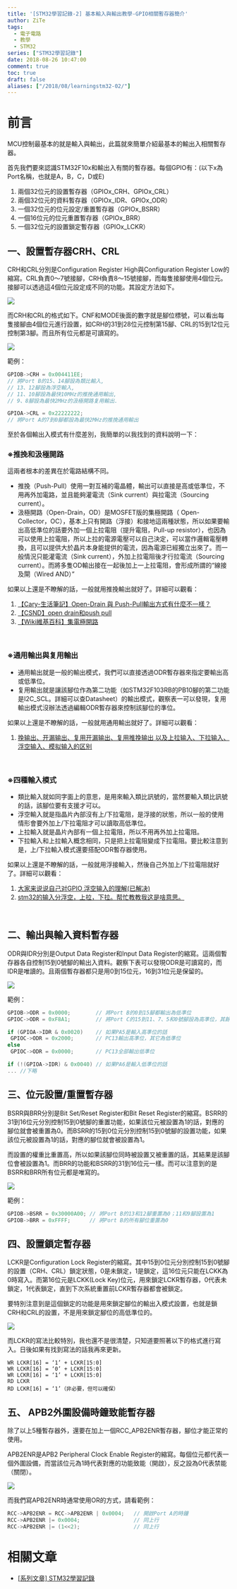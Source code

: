 ```yaml
---
title: '[STM32學習記錄-2] 基本輸入與輸出教學-GPIO相關暫存器簡介'
author: ZiTe
tags:
  - 電子電路
  - 教學
  - STM32
series: ["STM32學習記錄"]
date: 2018-08-26 10:47:00
comment: true
toc: true
draft: false
aliases: ["/2018/08/learningstm32-02/"]
---
```

# 前言

MCU控制最基本的就是輸入與輸出，此篇就來簡單介紹最基本的輸出入相關暫存器。

首先我們要來認識STM32F10x和輸出入有關的暫存器。每個GPIO有：(以下x為Port名稱，也就是A，B，C，D或E)

1.  兩個32位元的設置暫存器（GPIOx\_CRH、GPIOx\_CRL）
2.  兩個32位元的資料暫存器（GPIOx\_IDR、GPIOx\_ODR）  
3.  一個32位元的位元設定/重置暫存器（GPIOx\_BSRR）
4.  一個16位元的位元重置暫存器（GPIOx\_BRR）  
5.  一個32位元的設置鎖定暫存器（GPIOx\_LCKR）

<!--more-->

## 一、設置暫存器CRH、CRL

CRH和CRL分別是Configuration Register High與Configuration Register Low的縮寫。CRL負責0～7號接腳，CRH負責8～15號接腳，而每隻接腳使用4個位元。接腳可以透過這4個位元設定成不同的功能。其設定方法如下。  

![](https://1.bp.blogspot.com/-uqsaxcbFSxI/XolLhLiIU4I/AAAAAAAACCM/3zvpEceOBNEFJDV4o_pEFGgD_fQvsA_3gCKgBGAsYHg/s1600/GPIO-CRH%2526CRL%25E8%25A8%25AD%25E7%25BD%25AE%25E8%25A1%25A8.png)

而CRH和CRL的格式如下。CNF和MODE後面的數字就是腳位標號，可以看出每隻接腳由4個位元進行設置，如CRH的31到28位元控制第15腳、CRL的15到12位元控制第3腳。而且所有位元都是可讀寫的。

![](https://1.bp.blogspot.com/-OvB2rTtC9Nk/XolLhKSs6RI/AAAAAAAACCM/VqlwJqk-awIACdKWboZmscLIfZkZ9dNKgCKgBGAsYHg/s1600/GPIO-CRH%2526CRL%25E6%25A0%25BC%25E5%25BC%258F.png)

範例：
```c
GPIOB->CRH = 0x004411EE;
// 將Port B的15、14腳設為類比輸入,
// 13、12腳設為浮空輸入,
// 11、10腳設為最快10MHz的推挽通用輸出,
// 9、8腳設為最快2MHz的汲極開路复用輸出.

GPIOA->CRL = 0x22222222;
// 將Port A的7到0腳都設為最快2MHz的推挽通用輸出
```

至於各個輸出入模式有什麼差別，我簡單的以我找到的資料說明一下：

### ※推挽和汲極開路
這兩者根本的差異在於電路結構不同。  

*   推挽（Push-Pull）使用一對互補的電晶體，輸出可以直接是高或低準位，不用再外加電路，並且能夠灌電流（Sink current）與拉電流（Sourcing current）。
*   汲極開路（Open-Drain，OD）是MOSFET版的集極開路（ Open-Collector，OC），基本上只有開路（浮接）和接地這兩種狀態，所以如果要輸出高低準位的話要外加一個上拉電阻（提升電阻，Pull-up resistor），也因為可以使用上拉電阻，所以上拉的電源電壓可以自己決定，可以當作邏輯電壓轉換，且可以提供大於晶片本身能提供的電流，因為電源已經獨立出來了。而一般情況只能灌電流（Sink current），外加上拉電阻後才行拉電流（Sourcing current）。而將多隻OD輸出接在一起後加上一上拉電阻，會形成所謂的“線接及閘（Wired AND）”

如果以上還是不瞭解的話，一般就用推挽輸出就好了。詳細可以觀看：

1.  [【Cary-生活筆記】Open-Drain 與 Push-Pull輸出方式有什麼不一樣？](http://cary1120.blogspot.com/2013/11/open-drain-push-pull.html)
2.  [【CSND】open drain和push pull](https://blog.csdn.net/tanli20090506/article/details/77450905)
3.  [【Wiki維基百科】集電極開路](https://zh.wikipedia.org/wiki/%E9%9B%86%E7%94%B5%E6%9E%81%E5%BC%80%E8%B7%AF)

<br/>

### ※通用輸出與复用輸出

*   通用輸出就是一般的輸出模式，我們可以直接透過ODR暫存器來指定要輸出高或低準位。
*   复用輸出就是讓該腳位作為第二功能（如STM32F103RB的PB10腳的第二功能是I2C\_SCL。詳細可以查Datasheet）的輸出模式，觀察表一可以發現，复用輸出模式沒辦法透過編輯ODR暫存器來控制該腳位的準位。

如果以上還是不瞭解的話，一般就用通用輸出就好了。詳細可以觀看：

1.  [挽输出、开漏输出、复用开漏输出、复用推挽输出 以及上拉输入、下拉输入、浮空输入、模拟输入的区别](http://www.voidcn.com/article/p-ktxryirx-wh.html)

<br/>

### ※四種輸入模式

*   類比輸入就如同字面上的意思，是用來輸入類比訊號的，當然要輸入類比訊號的話，該腳位要有支援才可以。
*   浮空輸入就是指晶片內部沒有上/下拉電阻，是浮接的狀態，所以一般的使用情形會要外加上/下拉電阻才可以讀取高低準位。
*   上拉輸入就是晶片內部有一個上拉電阻，所以不用再外加上拉電阻。
*   下拉輸入和上拉輸入概念相同，只是把上拉電阻變成下拉電阻。要比較注意到是，上/下拉輸入模式還要搭配ODR暫存器使用。

如果以上還是不瞭解的話，一般就用浮接輸入，然後自己外加上/下拉電阻就好了。詳細可以觀看：

1.  [大家来说说自己对GPIO 浮空输入的理解(已解决)](http://www.openedv.com/thread-424-1-1.html)
2.  [stm32的输入分浮空，上拉，下拉。帮忙教教我这是啥意思。](https://zhidao.baidu.com/question/307988354.html)

<br/>

## 二、輸出與輸入資料暫存器

ODR與IDR分別是Output Data Register和Input Data Register的縮寫。這兩個暫存器各自控制15到0號腳的輸出入資料。觀察下表可以發現ODR是可讀寫的，而IDR是唯讀的。且兩個暫存器都只是用0到15位元，16到31位元是保留的。

![](https://1.bp.blogspot.com/-UFXiYnrLcm4/XolLhJuTyUI/AAAAAAAACCM/Els8A0-NYpsOUOOCiaIQrqIDgFN-G295ACKgBGAsYHg/s1600/GPIO-ODR%2526IDR%25E6%25A0%25BC%25E5%25BC%258F.png)

範例：
```c
GPIOB->ODR = 0x0000;        // 將Port B的0到15腳都輸出為低準位
GPIOC->ODR = 0xF8A1;        // 將Port C的15到11、7、5和0號腳設為高準位，其餘為低準位

if (GPIOA->IDR & 0x0020)    // 如果PA5是輸入高準位的話
 GPIOC->ODR = 0x2000;       // PC13輸出高準位，其它為低準位
else
 GPIOC->ODR = 0x0000;       // PC13全部輸出低準位

if (!(GPIOA->IDR) & 0x0040) // 如果PA6是輸入低準位的話
... //下略
```

## 三、位元設置/重置暫存器

BSRR與BRR分別是Bit Set/Reset Register和Bit Reset Register的縮寫。BSRR的31到16位元分別控制15到0號腳的重置功能，如果該位元被設置為1的話，對應的腳位就會被重置為0。而BSRR的15到0位元分別控制15到0號腳的設置功能，如果該位元被設置為1的話，對應的腳位就會被設置為1。  

而設置的權重比重置高，所以如果該腳位同時被設置又被重置的話，其結果是該腳位會被設置為1。而BRR的功能和BSRR的31到16位元一樣。而可以注意到的是BSRR和BRR所有位元都是唯寫的。

![](https://1.bp.blogspot.com/-HYrFu6BpE3c/XolLhPIl9JI/AAAAAAAACCM/98YJgXUP7PI-YvRQKj1d-SY8BemUmMxuACKgBGAsYHg/s1600/GPIO-BSRR%2526BRR%25E6%25A0%25BC%25E5%25BC%258F.png)

範例：
```c
GPIOB->BSRR = 0x30000A00; // 將Port B的13和12腳重置為0；11和9腳設置為1
GPIOB->BRR = 0xFFFF;      // 將Port B的所有腳位重置為0
```

## 四、設置鎖定暫存器

LCKR是Configuration Lock Register的縮寫。其中15到0位元分別控制15到0號腳的設置（CRH、CRL）鎖定狀態，0是未鎖定，1是鎖定，這16位元只能在LCKK為0時寫入。而第16位元是LCKK(Lock Key)位元，用來鎖定LCKR暫存器，0代表未鎖定，1代表鎖定，直到下次系統重置前LCKR暫存器都會被鎖定。  

要特別注意到是這個鎖定的功能是用來鎖定腳位的輸出入模式設置，也就是鎖CRH和CRL的設置，不是用來鎖定腳位的高低準位的。

![](https://1.bp.blogspot.com/-bj3GEPz87D0/XolLhLa9QZI/AAAAAAAACCM/u6pZxLoBFUgg83pv-yWZLAc0kgSqt36dgCKgBGAsYHg/s1600/GPIO-LCKR%25E6%25A0%25BC%25E5%25BC%258F.png)

而LCKR的寫法比較特別，我也還不是很清楚，只知道要照著以下的格式進行寫入。日後如果有找到寫法的話我再來更新。

```
WR LCKR[16] = ‘1’ + LCKR[15:0]
WR LCKR[16] = ‘0’ + LCKR[15:0]
WR LCKR[16] = ‘1’ + LCKR[15:0]
RD LCKR
RD LCKR[16] = ‘1’（非必要，但可以確保）
```

## 五、 APB2外圍設備時鐘致能暫存器

除了以上5種暫存器外，還要在加上一個RCC\_APB2ENR暫存器，腳位才能正常的使用。  

APB2ENR是APB2 Peripheral Clock Enable Register的縮寫。每個位元都代表一個外圍設備，而當該位元為1時代表對應的功能致能（開啟），反之設為0代表禁能（關閉）。

![](https://1.bp.blogspot.com/--JWiz_-VUOg/XolLhAERcnI/AAAAAAAACCM/y4oAc9VRbWolR4LntmFY7_ybyVi5vvyvACKgBGAsYHg/s1600/GPIO-APB2ENR%25E6%25A0%25BC%25E5%25BC%258F.png)

而我們寫APB2ENR時通常使用OR的方式，請看範例：
```c
RCC->APB2ENR = RCC->APB2ENR | 0x0004;   // 開啟Port A的時鐘
RCC->APB2ENR |= 0x0004;                 // 同上行
RCC->APB2ENR |= (1<<2);                 // 同上行
```

# 相關文章

* [\[系列文章\] STM32學習記錄](/pages/serial/s-learningstm32.html)